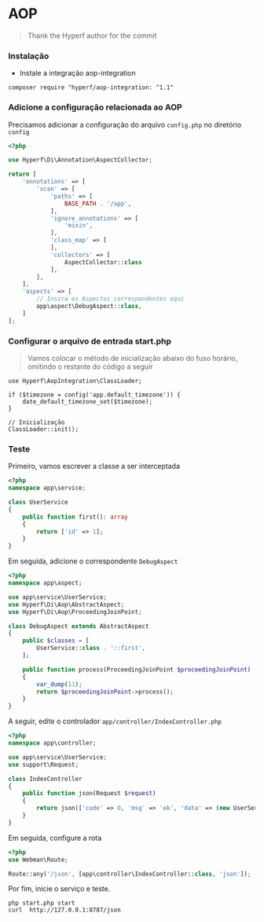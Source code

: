 # AOP

> Thank the Hyperf author for the commit

### Instalação

- Instale a integração aop-integration

```shell
composer require "hyperf/aop-integration: ^1.1"
```

### Adicione a configuração relacionada ao AOP

Precisamos adicionar a configuração do arquivo `config.php` no diretório `config`

```php
<?php

use Hyperf\Di\Annotation\AspectCollector;

return [
    'annotations' => [
        'scan' => [
            'paths' => [
                BASE_PATH . '/app',
            ],
            'ignore_annotations' => [
                'mixin',
            ],
            'class_map' => [
            ],
            'collectors' => [
                AspectCollector::class
            ],
        ],
    ],
    'aspects' => [
        // Insira os Aspectos correspondentes aqui
        app\aspect\DebugAspect::class,
    ]
];

```

### Configurar o arquivo de entrada start.php

> Vamos colocar o método de inicialização abaixo do fuso horário, omitindo o restante do código a seguir

```
use Hyperf\AopIntegration\ClassLoader;

if ($timezone = config('app.default_timezone')) {
    date_default_timezone_set($timezone);
}

// Inicialização
ClassLoader::init();
```

### Teste

Primeiro, vamos escrever a classe a ser interceptada

```php
<?php
namespace app\service;

class UserService
{
    public function first(): array
    {
        return ['id' => 1];
    }
}
```

Em seguida, adicione o correspondente `DebugAspect`

```php
<?php
namespace app\aspect;

use app\service\UserService;
use Hyperf\Di\Aop\AbstractAspect;
use Hyperf\Di\Aop\ProceedingJoinPoint;

class DebugAspect extends AbstractAspect
{
    public $classes = [
        UserService::class . '::first',
    ];

    public function process(ProceedingJoinPoint $proceedingJoinPoint)
    {
        var_dump(11);
        return $proceedingJoinPoint->process();
    }
}
```

A seguir, edite o controlador `app/controller/IndexController.php`

```php
<?php
namespace app\controller;

use app\service\UserService;
use support\Request;

class IndexController
{
    public function json(Request $request)
    {
        return json(['code' => 0, 'msg' => 'ok', 'data' => (new UserService())->first()]);
    }
}
```

Em seguida, configure a rota

```php
<?php
use Webman\Route;

Route::any('/json', [app\controller\IndexController::class, 'json']);
```

Por fim, inicie o serviço e teste.

```shell
php start.php start
curl  http://127.0.0.1:8787/json
```
